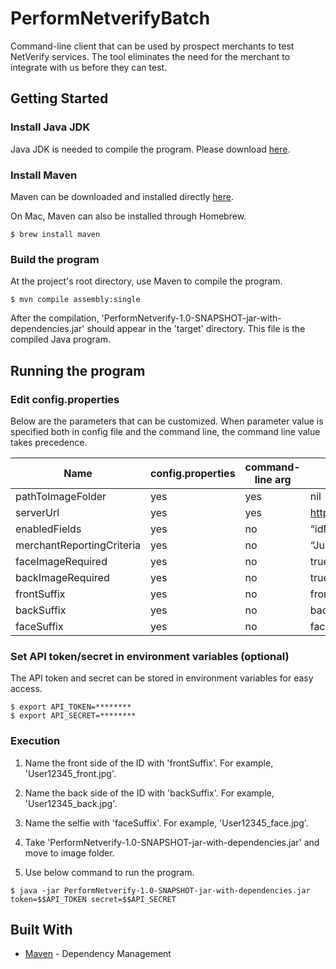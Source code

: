 # PerformNetverifyBatch

Command-line client that can be used by prospect merchants to test NetVerify services. The tool eliminates the need for the merchant to integrate with us before they can test.

## Getting Started

### Install Java JDK

Java JDK is needed to compile the program. Please download [here](http://www.oracle.com/technetwork/java/javase/downloads/index.html).

### Install Maven

Maven can be downloaded and installed directly [here](http://maven.apache.org/download.html).

On Mac, Maven can also be installed through Homebrew.

```
$ brew install maven
```

### Build the program

At the project's root directory, use Maven to compile the program.

```
$ mvn compile assembly:single
```

After the compilation, 'PerformNetverify-1.0-SNAPSHOT-jar-with-dependencies.jar' should appear in the 'target' directory. This file is the compiled Java program.

## Running the program

### Edit config.properties

Below are the parameters that can be customized. When parameter value is specified both in config file and the command line, the command line value takes precedence.

Name|config.properties|command-line arg|default
---|---|---|---
pathToImageFolder |yes	|yes	|nil
serverUrl	|yes	|yes	|https://netverify.com/api/netverify/v2
enabledFields	|yes	|no	|“idNumber,idFirstName,idLastName,idDob,idExpiry,idUsState,idPersonalNumber,idAddress,idFaceMatch"
merchantReportingCriteria	|yes	|no	|“Jumio NV Test Tool”
faceImageRequired |yes |no  |true
backImageRequired |yes |no  |true
frontSuffix |yes |no |front
backSuffix |yes |no  |back
faceSuffix |yes |no  |face

### Set API token/secret in environment variables (optional)

The API token and secret can be stored in environment variables for easy access.

```
$ export API_TOKEN=********
$ export API_SECRET=********
```

### Execution

1. Name the front side of the ID with 'frontSuffix'. For example, 'User12345_front.jpg'.

2. Name the back side of the ID with 'backSuffix'. For example, 'User12345_back.jpg'.

3. Name the selfie with 'faceSuffix'. For example, 'User12345_face.jpg'.

4. Take 'PerformNetverify-1.0-SNAPSHOT-jar-with-dependencies.jar' and move to image folder.

5. Use below command to run the program.

```
$ java -jar PerformNetverify-1.0-SNAPSHOT-jar-with-dependencies.jar token=$$API_TOKEN secret=$$API_SECRET 
```

## Built With

* [Maven](https://maven.apache.org/) - Dependency Management
